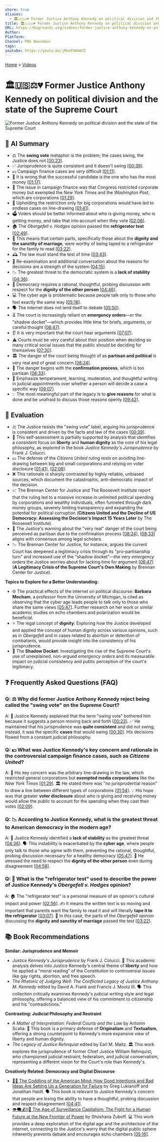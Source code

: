 ```yaml
---
share: true
aliases:
  - 🏛️🇺🇸⚖️💔 Former Justice Anthony Kennedy on political division and the state of the Supreme Court
title: 🏛️🇺🇸⚖️💔 Former Justice Anthony Kennedy on political division and the state of the Supreme Court
URL: https://bagrounds.org/videos/former-justice-anthony-kennedy-on-political-division-and-the-state-of-the-supreme-court
Author:
Platform:
Channel: PBS NewsHour
tags:
youtube: https://youtu.be/jMneFUWkWJI
---
```

[Home](../index.md) > [Videos](./index.md)  
# 🏛️🇺🇸⚖️💔 Former Justice Anthony Kennedy on political division and the state of the Supreme Court  
![Former Justice Anthony Kennedy on political division and the state of the Supreme Court](https://youtu.be/jMneFUWkWJI)  
  
## 🤖 AI Summary  
* ⚖️ The **swing vote** metaphor is the problem; the cases swing, the Justice does not \[[00:23](http://www.youtube.com/watch?v=jMneFUWkWJI&t=23)].  
* ✅ Jurisprudence is quite consistent and it doesn't swing \[[00:39](http://www.youtube.com/watch?v=jMneFUWkWJI&t=39)].  
* 💵 Campaign finance cases are *very* difficult \[[01:11](http://www.youtube.com/watch?v=jMneFUWkWJI&t=71)].  
* 🛑 It is wrong that the successful candidate is the one who has the most money \[[01:17](http://www.youtube.com/watch?v=jMneFUWkWJI&t=77)].  
* 📰 The issue in campaign finance was that Congress restricted corporate money but exempted the *New York Times* and the *Washington Post*, which are corporations \[[01:29](http://www.youtube.com/watch?v=jMneFUWkWJI&t=89)].  
* 🚫 Upholding the restriction only for big corporations would have led to endless cases on line-drawing \[[01:41](http://www.youtube.com/watch?v=jMneFUWkWJI&t=101)].  
* 🗳️ Voters should be better informed about who is giving money, who is getting money, and take that into account when they vote \[[02:06](http://www.youtube.com/watch?v=jMneFUWkWJI&t=126)].  
* 🏠 The *Obergefell v. Hodges* opinion passed the **refrigerator test** \[[02:49](http://www.youtube.com/watch?v=jMneFUWkWJI&t=169)].  
* 📝 This means that certain parts, specifically those about the **dignity and the sanctity of marriage**, were worthy of being taped to a refrigerator for the family to read \[[03:22](http://www.youtube.com/watch?v=jMneFUWkWJI&t=202)].  
* 🕰️ The law must stand the test of time \[[03:43](http://www.youtube.com/watch?v=jMneFUWkWJI&t=223)].  
* 💪 Re-examination and additional conversation about the reasons for decisions are a strength of the system \[[04:15](http://www.youtube.com/watch?v=jMneFUWkWJI&t=255)].  
* 📉 The greatest threat to the democratic system is a **lack of stability** \[[04:36](http://www.youtube.com/watch?v=jMneFUWkWJI&t=276)].  
* 🤝 Democracy requires a rational, thoughtful, probing discussion with respect for the **dignity of the other person** \[[04:46](http://www.youtube.com/watch?v=jMneFUWkWJI&t=286)].  
* 💻 The cyber age is problematic because people talk only to those who feel exactly the same way \[[05:16](http://www.youtube.com/watch?v=jMneFUWkWJI&t=316)].  
* 🗣️ The internet does not lend itself to debate \[[05:50](http://www.youtube.com/watch?v=jMneFUWkWJI&t=350)].  
* ⏳ The court is increasingly reliant on **emergency orders**—or the "shadow docket"—which provides little time for briefs, arguments, or careful thought \[[06:47](http://www.youtube.com/watch?v=jMneFUWkWJI&t=407)].  
* 👂 It is very important that the court hear arguments \[[07:07](http://www.youtube.com/watch?v=jMneFUWkWJI&t=427)].  
* ⚠️ Courts must be *very* careful about their position when deciding so many critical social issues that the public should be deciding for themselves \[[07:30](http://www.youtube.com/watch?v=jMneFUWkWJI&t=450)].  
* 🏛️ The danger of the court being thought of as **partisan and political** is very real and of great concern \[[08:24](http://www.youtube.com/watch?v=jMneFUWkWJI&t=504)].  
* 🚨 The danger begins with the **confirmation process**, which is too partisan \[[08:33](http://www.youtube.com/watch?v=jMneFUWkWJI&t=513)].  
* 🧠 Emphasize temperament, learning, moderation, and thoughtful writing in judicial appointments over whether a person will decide a case a specific way \[[09:07](http://www.youtube.com/watch?v=jMneFUWkWJI&t=547)].  
* 💡 The most meaningful part of the legacy is to **give reasons** for what is done and be unafraid to discuss those reasons openly \[[09:42](http://www.youtube.com/watch?v=jMneFUWkWJI&t=582)].  
  
## 🤔 Evaluation  
  
* ⚖️ The Justice resists the "swing vote" label, arguing his jurisprudence is consistent and driven by the facts and law of the cases \[[00:39](http://www.youtube.com/watch?v=jMneFUWkWJI&t=39)].  
* 🤝 This self-assessment is partially supported by analysis that identifies a consistent focus on **liberty** and **human dignity** as the core of his legal philosophy, as explored in the book *Justice Kennedy's Jurisprudence* by Frank J. Colucci.  
* 💵 The defense of the *Citizens United* ruling rests on avoiding line-drawing between big and small corporations and relying on voter disclosure \[[01:41](http://www.youtube.com/watch?v=jMneFUWkWJI&t=101)], \[[02:06](http://www.youtube.com/watch?v=jMneFUWkWJI&t=126)].  
* ❌ This rationale is sharply contrasted by highly reliable, unbiased sources, which document the catastrophic, anti-democratic impact of the decision.  
* 📈 The Brennan Center for Justice and The Roosevelt Institute report that the ruling led to a massive increase in unlimited political spending by corporations and wealthy individuals, often funneled through dark money groups, severely limiting transparency and expanding the potential for political corruption (**Citizens United and the Decline of US Democracy: Assessing the Decision's Impact 15 Years Later** by The Roosevelt Institute).  
* 🚨 The Justice's warning about the "very real" danger of the court being perceived as partisan due to the confirmation process \[[08:24](http://www.youtube.com/watch?v=jMneFUWkWJI&t=504)], \[[08:33](http://www.youtube.com/watch?v=jMneFUWkWJI&t=513)] aligns with consensus among legal scholars.  
* 📉 The Brennan Center for Justice, for instance, argues the current Court has deepened a legitimacy crisis through its "pro-partisanship turn" and increased use of the "shadow docket"—the very *emergency orders* the Justice worries about for lacking time for argument \[[06:47](http://www.youtube.com/watch?v=jMneFUWkWJI&t=407)] (**A Legitimacy Crisis of the Supreme Court's Own Making** by Brennan Center for Justice).  
  
**Topics to Explore for a Better Understanding:**  
* 🌐 The practical effects of the internet on political discourse: **Barbara Mecham**, a professor from the University of Michigan, is cited as observing that the cyber age leads people to talk only to those who share the same views \[[05:47](http://www.youtube.com/watch?v=jMneFUWkWJI&t=347)]. Further research on her work or similar academic studies on echo chambers and polarization would be beneficial.  
* ⭐ The legal concept of **dignity**: Exploring how the Justice developed and applied the concept of human dignity across various opinions, such as in *Obergefell* and in cases related to abortion or detention of combatants, would provide insight into the consistency of his jurisprudence.  
* 📜 The **Shadow Docket**: Investigating the rise of the Supreme Court's use of unexplained, non-argued *emergency orders* and its measurable impact on judicial consistency and public perception of the court's legitimacy.  
  
## ❓ Frequently Asked Questions (FAQ)  
  
### Q: ⚖️ Why did former Justice Anthony Kennedy reject being called the "swing vote" on the Supreme Court?  
A: 🔄 Justice Kennedy explained that the term "swing vote" bothered him because it suggests a person moving back and forth \[[00:23](http://www.youtube.com/watch?v=jMneFUWkWJI&t=23)]. ✅ He maintained that his jurisprudence was **quite consistent** and did not swing; instead, it was the specific **cases** that would swing \[[00:30](http://www.youtube.com/watch?v=jMneFUWkWJI&t=30)]. His decisions flowed from a constant judicial philosophy.  
  
### Q: 💵 What was Justice Kennedy's key concern and rationale in the controversial campaign finance cases, such as *Citizens United*?  
A: 📰 His key concern was the arbitrary line-drawing in the law, which restricted general corporations but **exempted media corporations** like the *New York Times* \[[01:29](http://www.youtube.com/watch?v=jMneFUWkWJI&t=89)]. 🏛️ He stated there was "no jurisprudential reason" to draw a line between different types of corporations \[[01:54](http://www.youtube.com/watch?v=jMneFUWkWJI&t=114)]. 💡 His hope was that greater **voter disclosure** about who is giving and receiving money would allow the public to account for the spending when they cast their votes \[[02:09](http://www.youtube.com/watch?v=jMneFUWkWJI&t=129)].  
  
### Q: 📉 According to Justice Kennedy, what is the greatest threat to American democracy in the modern age?  
A: 🤝 Justice Kennedy identified a **lack of stability** as the greatest threat \[[04:36](http://www.youtube.com/watch?v=jMneFUWkWJI&t=276)]. 🗣️ This instability is exacerbated by the **cyber age**, where people only talk to those who agree with them, preventing the rational, thoughtful, probing discussion necessary for a healthy democracy \[[05:47](http://www.youtube.com/watch?v=jMneFUWkWJI&t=347)]. 👤 He stressed the need to respect the **dignity of the other person** even during disagreement \[[04:58](http://www.youtube.com/watch?v=jMneFUWkWJI&t=298)].  
  
### Q: 💍 What is the "refrigerator test" used to describe the power of Justice Kennedy's *Obergefell v. Hodges* opinion?  
A: 🏠 The "refrigerator test" is a personal measure of an opinion's cultural impact and power \[[02:56](http://www.youtube.com/watch?v=jMneFUWkWJI&t=176)]. ✍️ It means the written text is so moving and important that parents want the family to read it and will literally **tape it to the refrigerator** \[[03:07](http://www.youtube.com/watch?v=jMneFUWkWJI&t=187)]. 💖 In this case, the parts of the *Obergefell* opinion discussing the **dignity and sanctity of marriage** passed the test \[[03:22](http://www.youtube.com/watch?v=jMneFUWkWJI&t=202)].  
  
## 📚 Book Recommendations  
  
**Similar: Jurisprudence and Memoir**  
* *Justice Kennedy's Jurisprudence* by Frank J. Colucci. 🧐 This academic analysis delves into Justice Kennedy's central theme of **liberty** and how he applied a "moral reading" of the Constitution to controversial issues like gay rights, abortion, and free speech.  
* *The Rhetoric of Judging Well: The Conflicted Legacy of Justice Anthony M. Kennedy* edited by David A. Frank and Francis J. Mootz III. 🗣️ This collection critically examines Kennedy's judicial writing style and legal philosophy, offering a balanced view of his commitment to citizenship and his "contradictions."  
  
**Contrasting: Judicial Philosophy and Restraint**  
* *A Matter of Interpretation: Federal Courts and the Law* by Antonin Scalia. 📜 This book is a primary defense of **Originalism** and **Textualism**, offering a strong counterpoint to Kennedy's more expansive view of liberty and human dignity.  
* *The Legacy of Justice Rehnquist* edited by Earl M. Maltz. 🏛️ This work explores the jurisprudence of former Chief Justice William Rehnquist, who championed judicial restraint, federalism, and judicial conservatism, representing a different vision for the Court's role than Kennedy's.  
  
**Creatively Related: Democracy and Digital Discourse**  
* [🤕👶 The Coddling of the American Mind: How Good Intentions and Bad Ideas Are Setting Up a Generation for Failure](../books/the-coddling-of-the-american-mind-how-good-intentions-and-bad-ideas-are-setting-up-a-generation-for-failure.md) by Greg Lukianoff and Jonathan Haidt. 🗣️ This book is relevant to Justice Kennedy's concern that people are losing the ability to have a thoughtful, probing discussion and respect disagreement \[[04:41](http://www.youtube.com/watch?v=jMneFUWkWJI&t=281)].  
* [👁️‍🗨️💰⛓️👤 The Age of Surveillance Capitalism: The Fight for a Human Future at the New Frontier of Power](../books/the-age-of-surveillance-capitalism.md) by Shoshana Zuboff. 💻 This work provides a deep exploration of the digital age and the architecture of the internet, connecting to the Justice's worry that the digital public sphere inherently prevents debate and encourages echo chambers \[[05:16](http://www.youtube.com/watch?v=jMneFUWkWJI&t=316)].
